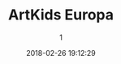 ---
index: 4585
title: "ArtKids Europa"
subtitle: ""
author: 1
date: "2018-02-26 19:12:29"
date_gmt: "2018-02-26 17:12:29"
excerpt: "Kinderen zijn kinderen over de hele wereld. ArtKids zorgt voor alle kinderen. Hier in Europa, zijn de behoeften anders dan de kinderen in Afrika. Of je nu rijk of arm bent, kinderen hebben behoefte aan entertainment. Daarom werkt ArtKids hand in hand met Scholen als zij activiteiten opzetten om de kinderen in Europa te entertainen of te onderwijzen."
content: "<p>Kinderen zijn kinderen over de hele wereld. ArtKids zorgt voor alle kinderen. Hier in Europa, zijn de behoeften anders dan de kinderen in Afrika. Of je nu rijk of arm bent, kinderen hebben behoefte aan entertainment. Daarom werkt ArtKids hand in hand met Scholen als zij activiteiten opzetten om de kinderen in Europa te entertainen of te onderwijzen.</p>\r\n\r\n<p>Van Amusement tot excursies, van entertainment tot edutainment, ArtKids verzekerd het geluk van het kind.</p>\r\n\r\n<p>Let uw school samenwerken met ArtKids in het behoudt van het geluk van het kind.</p>"
status: "publish"
comment_status: "closed"
name: "artkids-europa"
modified: "2018-09-24 22:51:04"
modified_gmt: "2018-09-24 20:51:04"
content_filtered: ""
parent: 0
guid: "//www.artkidsfoundation.org/?page_id=4585"
type: "page"
comment_count: 0
categories: []
tags: []
---